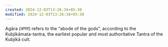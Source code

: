 ```yaml
---
created: 2024-12-03T13:26:34+05:30
modified: 2024-12-03T13:26:38+05:30
---
```


Agāra (अगार) refers to the “abode of the gods”, according to the Kubjikāmata-tantra, the earliest popular and most authoritative Tantra of the Kubjikā cult.
